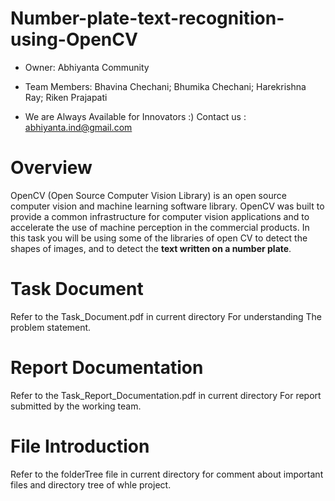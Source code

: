 # Number-plate-text-recognition-using-OpenCV
* Owner: 
  Abhiyanta Community
* Team Members: Bhavina Chechani;
Bhumika Chechani;
Harekrishna Ray;
Riken Prajapati

* We are Always Available for Innovators :) Contact us : abhiyanta.ind@gmail.com 

# Overview
OpenCV (Open Source Computer Vision Library) is an open source computer vision and machine learning software library. OpenCV was built to provide a common infrastructure for computer vision applications and to accelerate the use of machine perception in the commercial products. In this task you will be using some of the libraries of open CV to detect the shapes of images, and to detect the **text written on a number plate**.


# Task Document
Refer to the Task_Document.pdf in current directory For understanding The problem statement. 

# Report Documentation
Refer to the Task_Report_Documentation.pdf in current directory For report submitted by the working team. 

# File Introduction
Refer to the folderTree file in current directory for comment about important files and directory tree of whle project. 

